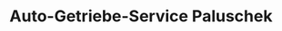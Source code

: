 ---
title: "Auto-Getriebe-Service Paluschek"
url: /berlin/auto-getriebe-service-paluschek/
shop: Autowerkstatt
---